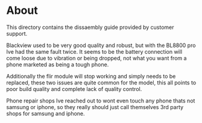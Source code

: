 # About

This directory contains the dissaembly guide provided by customer support.

Blackview used to be very good quality and robust, but with the BL8800 pro Ive had the same fault twice. It seems to be the battery connection will come loose due to vibration or being dropped, not what you want from a phone marketed as being a tough phone.

Additionally the flir module will stop working and simply needs to be replaced, these two issues are quite common for the model, this all points to poor build quality and complete lack of quality control.

Phone repair shops Ive reached out to wont even touch any phone thats not samsung or iphone, so they really should just call themselves 3rd party shops for samsung and iphone.
